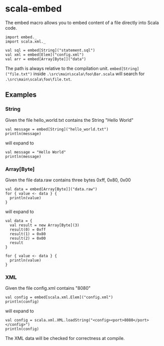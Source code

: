 scala-embed
===========

The embed macro allows you to embed content of a file directly into Scala code.

```
import embed._
import scala.xml._

val sql = embed[String]("statement.sql")
val xml = embed[Elem]("config.xml")
val arr = embed[Array[Byte]]("data")
```

The path is always relative to the compilation unit. `embed[String]("file.txt")` inside `.\src\main\scala\foo\Bar.scala` will search for `.\src\main\scala\foo\file.txt`.

## Examples
### String
Given the file hello_world.txt contains the String "Hello World"

```
val message = embed[String]("hello_world.txt")
println(message)
```

will expand to

```
val message = "Hello World"
println(message)
```

### Array[Byte]
Given the file data.raw contains three bytes 0xff, 0x80, 0x00

```
val data = embed[Array[Byte]]("data.raw")
for { value <- data } {
  println(value)
}
```

will expand to

```
val data = {
  val result = new Array[Byte](3)
  result(0) = 0xff
  result(1) = 0x80
  result(2) = 0x00
  result
}

for { value <- data } {
  println(value)
}
```

### XML
Given the file config.xml contains "<config><port>8080</port></config>"

```
val config = embed[scala.xml.Elem]("config.xml")
println(config)
```

will expand to

```
val config = scala.xml.XML.loadString("<config><port>8080</port></config>")
println(config)
```

The XML data will be checked for correctness at compile.
